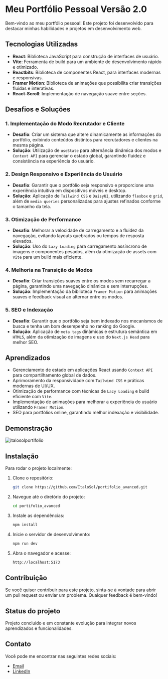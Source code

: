 # Meu Portfólio Pessoal Versão 2.0

Bem-vindo ao meu portfólio pessoal! Este projeto foi desenvolvido para destacar minhas habilidades e projetos em desenvolvimento web.

## Tecnologias Utilizadas

- **React**: Biblioteca JavaScript para construção de interfaces de usuário.
- **Vite**: Ferramenta de build para um ambiente de desenvolvimento rápido e otimizado.
- **Reactbits**: Biblioteca de componentes React, para interfaces modernas e responsivas.
- **Framer Motion**: Biblioteca de animações que possibilita criar transições fluidas e interativas.
- **React-Scroll**: Implementação de navegação suave entre seções.

## Desafios e Soluções

### 1. Implementação do Modo Recrutador e Cliente
- **Desafio**: Criar um sistema que altere dinamicamente as informações do portfólio, exibindo conteúdos distintos para recrutadores e clientes na mesma página.
- **Solução**: Utilização de `useState` para alternância dinâmica dos modos e `Context API` para gerenciar o estado global, garantindo fluidez e consistência na experiência do usuário.

### 2. Design Responsivo e Experiência do Usuário
- **Desafio**: Garantir que o portfólio seja responsivo e proporcione uma experiência intuitiva em dispositivos móveis e desktop.
- **Solução**: Aplicação de `Tailwind CSS` e `DaisyUI`, utilizando `flexbox` e `grid`, além de `media queries` personalizadas para ajustes refinados conforme o tamanho da tela.

### 3. Otimização de Performance
- **Desafio**: Melhorar a velocidade de carregamento e a fluidez da navegação, evitando layouts quebrados ou tempos de resposta elevados.
- **Solução**: Uso do `Lazy Loading` para carregamento assíncrono de imagens e componentes pesados, além da otimização de assets com `Vite` para um build mais eficiente.

### 4. Melhoria na Transição de Modos
- **Desafio**: Criar transições suaves entre os modos sem recarregar a página, garantindo uma navegação dinâmica e sem interrupções.
- **Solução**: Implementação da biblioteca `Framer Motion` para animações suaves e feedback visual ao alternar entre os modos.

### 5. SEO e Indexação
- **Desafio**: Garantir que o portfólio seja bem indexado nos mecanismos de busca e tenha um bom desempenho no ranking do Google.
- **Solução**: Aplicação de `meta tags` dinâmicas e estrutura semântica em `HTML5`, além da otimização de imagens e uso do `Next.js Head` para melhor SEO.

## Aprendizados

- Gerenciamento de estado em aplicações React usando `Context API` para compartilhamento global de dados.
- Aprimoramento da responsividade com `Tailwind CSS` e práticas modernas de UI/UX.
- Otimização de performance com técnicas de `Lazy Loading` e build eficiente com `Vite`.
- Implementação de animações para melhorar a experiência do usuário utilizando `Framer Motion`.
- SEO para portfólios online, garantindo melhor indexação e visibilidade.


## Demonstração

![italosolportifolio](https://github.com/user-attachments/assets/d0d2b50b-514b-404b-9362-b61043573528)


## Instalação

Para rodar o projeto localmente:

1. Clone o repositório:

   ```bash
   git clone https://github.com/ItaloSol/portifolio_avanced.git

   ```

2. Navegue até o diretório do projeto:

   ```bash
   cd portifolio_avanced

   ```

3. Instale as dependências:

   ```bash
   npm install

   ```

4. Inicie o servidor de desenvolvimento:

   ```bash
   npm run dev

   ```

5. Abra o navegador e acesse:

   ```bash
   http://localhost:5173

   ```

## Contribuição

Se você quiser contribuir para este projeto, sinta-se à vontade para abrir um pull request ou enviar um problema. Qualquer feedback é bem-vindo!

## Status do projeto

Projeto concluído e em constante evolução para integrar novos aprendizados e funcionalidades.

## Contato

Você pode me encontrar nas seguintes redes sociais:

- [Email](mailto:italo.sol100@gmail.com)
- [LinkedIn](https://www.linkedin.com/in/italo-sol)
     
     
